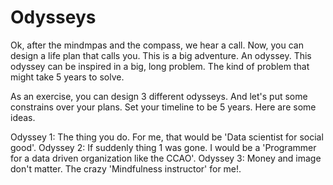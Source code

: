 # Odysseys
Ok, after the mindmpas and the compass, we hear a call. Now, you can design a life plan that calls you. This is a big adventure. An odyssey. This odyssey can be inspired in a big, long problem. The kind of problem that might take 5 years to solve.

As an exercise, you can design 3 different odysseys. And let's put some constrains over your plans. Set your timeline to be 5 years. Here are some ideas.

Odyssey 1: The thing you do. For me, that would be 'Data scientist for social good'.
Odyssey 2: If suddenly thing 1 was gone. I would be a 'Programmer for a data driven organization like the CCAO'.
Odyssey 3: Money and image don't matter. The crazy 'Mindfulness instructor' for me!.
